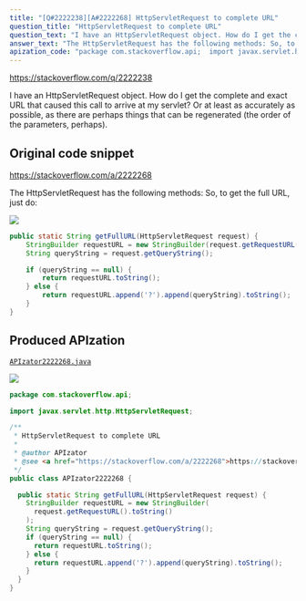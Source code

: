 ```yaml
---
title: "[Q#2222238][A#2222268] HttpServletRequest to complete URL"
question_title: "HttpServletRequest to complete URL"
question_text: "I have an HttpServletRequest object. How do I get the complete and exact URL that caused this call to arrive at my servlet? Or at least as accurately as possible, as there are perhaps things that can be regenerated (the order of the parameters, perhaps)."
answer_text: "The HttpServletRequest has the following methods: So, to get the full URL, just do:"
apization_code: "package com.stackoverflow.api;  import javax.servlet.http.HttpServletRequest;  /**  * HttpServletRequest to complete URL  *  * @author APIzator  * @see <a href=\"https://stackoverflow.com/a/2222268\">https://stackoverflow.com/a/2222268</a>  */ public class APIzator2222268 {    public static String getFullURL(HttpServletRequest request) {     StringBuilder requestURL = new StringBuilder(       request.getRequestURL().toString()     );     String queryString = request.getQueryString();     if (queryString == null) {       return requestURL.toString();     } else {       return requestURL.append('?').append(queryString).toString();     }   } }"
---
```


https://stackoverflow.com/q/2222238

I have an HttpServletRequest object.
How do I get the complete and exact URL that caused this call to arrive at my servlet?
Or at least as accurately as possible, as there are perhaps things that can be regenerated (the order of the parameters, perhaps).



## Original code snippet

https://stackoverflow.com/a/2222268

The HttpServletRequest has the following methods:
So, to get the full URL, just do:

<div class="code-logo"><img src="/stackoverflow.png" /></div>

```java
public static String getFullURL(HttpServletRequest request) {
    StringBuilder requestURL = new StringBuilder(request.getRequestURL().toString());
    String queryString = request.getQueryString();

    if (queryString == null) {
        return requestURL.toString();
    } else {
        return requestURL.append('?').append(queryString).toString();
    }
}
```

## Produced APIzation

[`APIzator2222268.java`](https://github.com/pasqualesalza/apization-temp-data/raw/master/search/APIzator2222268.java)

<div class="code-logo"><img src="/apizator.png" /></div>

```java
package com.stackoverflow.api;

import javax.servlet.http.HttpServletRequest;

/**
 * HttpServletRequest to complete URL
 *
 * @author APIzator
 * @see <a href="https://stackoverflow.com/a/2222268">https://stackoverflow.com/a/2222268</a>
 */
public class APIzator2222268 {

  public static String getFullURL(HttpServletRequest request) {
    StringBuilder requestURL = new StringBuilder(
      request.getRequestURL().toString()
    );
    String queryString = request.getQueryString();
    if (queryString == null) {
      return requestURL.toString();
    } else {
      return requestURL.append('?').append(queryString).toString();
    }
  }
}

```